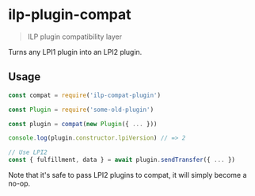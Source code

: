 # ilp-plugin-compat

> ILP plugin compatibility layer

Turns any LPI1 plugin into an LPI2 plugin.

## Usage

``` js
const compat = require('ilp-compat-plugin')

const Plugin = require('some-old-plugin')

const plugin = compat(new Plugin({ ... }))

console.log(plugin.constructor.lpiVersion) // => 2

// Use LPI2
const { fulfillment, data } = await plugin.sendTransfer({ ... })

```

Note that it's safe to pass LPI2 plugins to compat, it will simply become a no-op.
